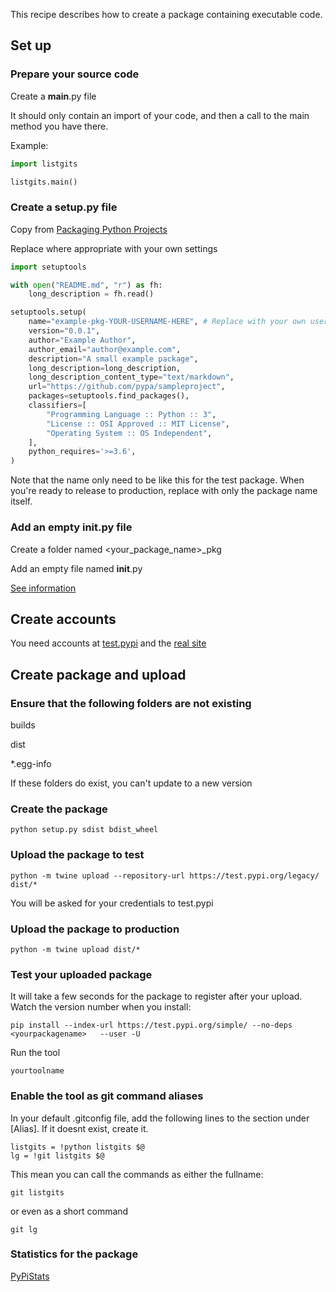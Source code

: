  <!-- # How to create a Python package -->

This recipe describes how to create a package containing executable code.  


## Set up 

### Prepare your source code

Create a __main__.py file

It should only contain an import of your code, and then a call to the main method you have there.

Example:

```python
import listgits

listgits.main()
```


### Create a setup.py file

Copy from [Packaging Python Projects](https://packaging.python.org/tutorials/packaging-projects/)

Replace where appropriate with your own settings

```python
import setuptools

with open("README.md", "r") as fh:
    long_description = fh.read()

setuptools.setup(
    name="example-pkg-YOUR-USERNAME-HERE", # Replace with your own username
    version="0.0.1",
    author="Example Author",
    author_email="author@example.com",
    description="A small example package",
    long_description=long_description,
    long_description_content_type="text/markdown",
    url="https://github.com/pypa/sampleproject",
    packages=setuptools.find_packages(),
    classifiers=[
        "Programming Language :: Python :: 3",
        "License :: OSI Approved :: MIT License",
        "Operating System :: OS Independent",
    ],
    python_requires='>=3.6',
)
```

Note that the name only need to be like this for the test package. When you're ready to release to production, replace with only the package name itself.

### Add an empty  __init__.py file

Create a folder named  <your_package_name>_pkg

Add an empty file named __init__.py

[See information](https://packaging.python.org/tutorials/packaging-projects/#a-simple-project9)

##  Create accounts

You need accounts at [test.pypi](https://test.pypi.org/account/register/) and the [real site](https://pypi.org/)

## Create package and upload

### Ensure that the following folders are not existing

builds

dist

*.egg-info

If these folders do exist, you can't update to a new version

### Create the package

```
python setup.py sdist bdist_wheel
```


### Upload the package to test

```
python -m twine upload --repository-url https://test.pypi.org/legacy/ dist/*
```

You will be asked for your credentials to test.pypi

### Upload the package to production

```
python -m twine upload dist/*
```


### Test your uploaded package

It will take a few seconds for the package to register after your upload.  Watch the version number when you install:

```
pip install --index-url https://test.pypi.org/simple/ --no-deps <yourpackagename>   --user -U
```

Run the tool

```
yourtoolname
```

### Enable the tool as git command aliases

In your default .gitconfig file, add the following lines to the section under [Alias].  If it doesnt exist, create it.

```
listgits = !python listgits $@
lg = !git listgits $@
```
This mean you can call the commands as either the fullname:

```
git listgits
```
or even as a short command

```
git lg
```

### Statistics for the package

[PyPiStats](https://pypistats.org/)
